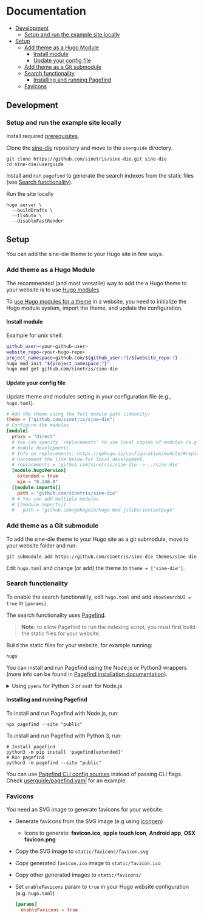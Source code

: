 # Documentation

- [Development](#development)
  - [Setup and run the example site locally](#setup-and-run-the-example-site-locally)
- [Setup](#setup)
  - [Add theme as a Hugo Module](#add-theme-as-a-hugo-module)
    - [Install module](#install-module)
    - [Update your config file](#update-your-config-file)
  - [Add theme as a Git submodule](#add-theme-as-a-git-submodule)
  - [Search functionality](#search-functionality)
    - [Installing and running Pagefind](#installing-and-running-pagefind)
  - [Favicons](#favicons)

## Development

### Setup and run the example site locally

Install required [prerequisites](../README.md#prerequisites).

Clone the [sine-die](https://github.com/sinetris/sine-die) repository and move
to the `userguide` directory.

```shell
git clone https://github.com/sinetris/sine-die.git sine-die
cd sine-die/userguide
```

Install and run `pagefind` to generate the search indexes from the static files
(see [Search functionality](#search-functionality)).

Run the site locally

```shell
hugo server \
  --buildDrafts \
  --tlsAuto \
  --disableFastRender
```

## Setup

You can add the sine-die theme to your Hugo site in few ways.

### Add theme as a Hugo Module

The recommended (and most versatile) way to add the a Hugo theme to your
website is to use [Hugo modules][hugo-modules].

To [use Hugo modules for a theme][hugo-modules-init] in a website, you
need to initialize the Hugo module system, import the theme, and update
the configuration.

#### Install module

Example for unix shell:

```sh
github_user=<your-github-user>
website_repo=<your-hugo-repo>
project_namespace=github.com/${github_user:?}/${website_repo:?}
hugo mod init "${project_namespace:?}"
hugo mod get github.com/sinetris/sine-die
```

#### Update your config file

Update theme and modules setting in your configuration file (e.g., `hugo.toml`).

```toml
# Add the theme using the full module path (identity)
theme = ["github.com/sinetris/sine-die"]
# Configure the modules
[module]
  proxy = "direct"
  # You can specify `replacements` to use local copies of modules (e.g., for local
  # module development).
  # Info on replacements: https://gohugo.io/configuration/module/#replacements
  # Uncomment the line below for local development.
  # replacements = 'github.com/sinetris/sine-die -> ../sine-die'
  [module.hugoVersion]
    extended = true
    min = "0.146.0"
  [[module.imports]]
    path = "github.com/sinetris/sine-die"
  # # You can add multiple modules
  # [[module.imports]]
  #   path = "github.com/gohugoio/hugo-mod-jslibs/instantpage"
```

### Add theme as a Git submodule

To add the sine-die theme to your Hugo site as a git submodule, move to your
website folder and run:

```shell
git submodule add https://github.com/sinetris/sine-die themes/sine-die
```

Edit `hugo.toml` and change (or add) the theme to `theme = ['sine-die']`.

### Search functionality

To enable the search functionality, edit `hugo.toml` and add `showSearchUI = true`
in `[params]`.

The search functionality uses [Pagefind][pagefind].

> **Note:** to allow Pagefind to run the indexing script, you must first build
> the static files for your website.

Build the static files for your website, for example running:

```shell
hugo
```

You can install and run Pagefind using the Node.js or Python3 wrappers (more info
can be found in [Pagefind installation documentation][pagefind-installation]).

<details>
  <summary>
    Using <code>pyenv</code> for Python 3 or <code>asdf</code> for Node.js
  </summary>

  If you want to use **Python 3** and are using [pyenv][pyenv], you can install
  Python 3 version from [.python-version](userguide/.python-version) running:

  ```shell
  pyenv install
  ```

  If you want to use **Node.js** and are using [asdf][asdf], you can install
  the Node.js version from [.tool-versions](userguide/.tool-versions) running:

  ```shell
  # Install Node.js plugin for asdf
  asdf plugin add nodejs https://github.com/asdf-vm/asdf-nodejs.git
  # Run 'asdf set nodejs latest' if you want to update Node.js to the latest version.
  # Install Node.js
  asdf install
  ```

</details>

#### Installing and running Pagefind

To install and run Pagefind with Node.js, run:

```shell
npx pagefind --site "public"
```

To install and run Pagefind with Python 3, run:

```shell
# Install pagefind
python3 -m pip install 'pagefind[extended]'
# Run pagefind
python3 -m pagefind --site "public"
```

You can use [Pagefind CLI config sources][pagefind-config-sources] instead of passing
CLI flags. Check [userguide/pagefind.yaml](userguide/pagefind.yaml) for an example.

### Favicons

You need an SVG image to generate favicons for your website.

- Generate favicons from the SVG image (e.g using [icongen])
  - Icons to generate: **favicon.ico**, **apple touch icon**, **Android app**,
  **OSX favicon.png**
- Copy the SVG image to `static/favicons/favicon.svg`
- Copy generated `favicon.ico` image to `static/favicon.ico`
- Copy other generated images to `static/favicons/`
- Set `enableFavicons` param to `true` in your Hugo website configuration
  (e.g. `hugo.toml`)

    ```toml
    [params]
      enableFavicons = true
    ```

[asdf]: <https://asdf-vm.com/> "asdf: The Multiple Runtime Version Manager"
[hugo-modules]: <https://gohugo.io/hugo-modules/> "Hugo modules"
[hugo-modules-init]: <https://gohugo.io/hugo-modules/use-modules/#use-a-module-for-a-theme> "Use Hugo modules for a theme"
[icongen]: <https://github.com/cthedot/icongen> "icongen: Generate Web and App icons and PNG favicons"
[pagefind-config-sources]: <https://pagefind.app/docs/config-sources/> "Pagefind CLI configuration sources"
[pagefind-installation]: <https://pagefind.app/docs/installation/> "Pagefind installation"
[pagefind]: <https://pagefind.app/> "Pagefind"
[pyenv]: <https://github.com/pyenv/pyenv> "pyenv: Simple Python version management"
